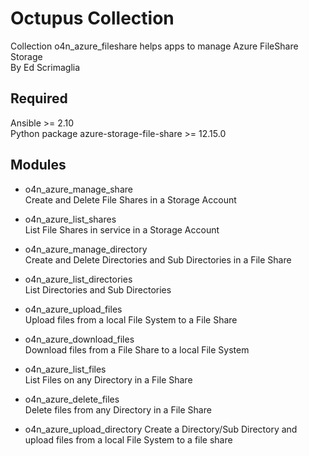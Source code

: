 # Octupus Collection

Collection o4n_azure_fileshare helps apps to manage Azure FileShare Storage  
By Ed Scrimaglia

## Required

Ansible >= 2.10  
Python package azure-storage-file-share >= 12.15.0  

## Modules

- o4n_azure_manage_share  
  Create and Delete File Shares in a Storage Account  

- o4n_azure_list_shares  
  List File Shares in service in a Storage Account  

- o4n_azure_manage_directory  
  Create and Delete Directories and Sub Directories in a File Share

- o4n_azure_list_directories  
  List Directories and Sub Directories  

- o4n_azure_upload_files  
  Upload files from a local File System to a File Share  

- o4n_azure_download_files  
  Download files from a File Share to a local File System  

- o4n_azure_list_files  
  List Files on any Directory in a File Share  

- o4n_azure_delete_files  
  Delete files from any Directory in a File Share  

- o4n_azure_upload_directory
  Create a Directory/Sub Directory and upload files from a local File System to a file share
